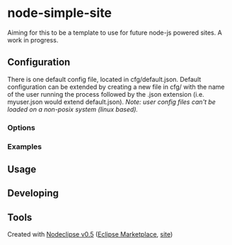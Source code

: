 node-simple-site
================

Aiming for this to be a template to use for future node-js powered sites. A work in progress.

## Configuration
There is one default config file, located in cfg/default.json. Default configuration can be extended by
creating a new file in cfg/ with the name of the user running the process followed by the .json extension
(i.e. myuser.json would extend default.json). _Note: user config files can't be loaded on a non-posix system (linux based)._

### Options

### Examples

## Usage

## Developing

## Tools

Created with [Nodeclipse v0.5](https://github.com/Nodeclipse/nodeclipse-1)
 ([Eclipse Marketplace](http://marketplace.eclipse.org/content/nodeclipse), [site](http://www.nodeclipse.org))
